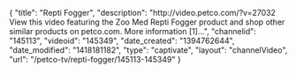 {
    "title": "Repti Fogger",
    "description": "http:\/\/video.petco.com\/?v=27032 View this video featuring the Zoo Med Repti Fogger product and shop other similar products on petco.com. More information [1]...",
    "channelid": "145113",
    "videoid": "145349",
    "date_created": "1394762644",
    "date_modified": "1418181182",
    "type": "captivate",
    "layout": "channelVideo",
    "url": "\/petco-tv\/repti-fogger\/145113-145349"
}